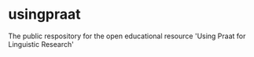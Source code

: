 # usingpraat
The public respository for the open educational resource 'Using Praat for Linguistic Research'
